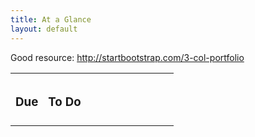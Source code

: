 ```yaml
---
title: At a Glance
layout: default
---
```


Good resource: http://startbootstrap.com/3-col-portfolio


<table id="activities" class="table table-striped table-hover">
  <tbody>

  <tr>
    <td width="20%" style="padding: 8px;"><h3>Due</h2></td>
    <td width="80%" style="padding: 8px;"><h3>To Do</h2></td>
  </tr>
</tbody>
</table>

<script>
var todayInserted = false;
var prevDate = "";

var shownDates = [];

var makeRow = function (page) {
  // Because I changed from five params to an object late.
  var url = page.url;
  var title = page.title;
  var category = page.category;
  var due = page.due;
  var after = page.release;

  var activity;
  if (page.nolink == "true") {
    activity = title;
  } else {
    activity = "<a href='" + url + "'>" + title + "</a>";  
  }

  var icon      = getIcon(category);
  var filling   = false;
  var today     = moment();
  var todayString = today.format("ddd, MMM Do");
  var m         = moment();
  var isPast    = false;
  
  var pie = "{{site.moustache}}";
  pie += "<tr>";
  pie += "<td>[[&due]]</td>";
  pie += "<td>[[&icon]] &nbsp; [[&activity]]</td>";
  pie += "</tr>";

  // If it is an assignment or a class with a date
  
  if (isValidDueDate(due)
      && isReleased(after))  {
    m = parseDueDate(due);
    
    var diff = m.diff(moment(), 'days');
    var difference = "";
    if (diff >= 0) {
      difference = m.from(moment());
    }
  
  // TODO
  if (url.indexOf("learn") != -1
      && isReleased(after)) {
      
      difference = "<span class='label " + 
          getRangeColor(m) + 
          " pull-right'>" +
          difference + 
          "</span>";
    }
  
  // CLASS = Don't bother
  if (url.indexOf("interact") != -1) {
    difference = "<span class='label label-info pull-right'>" 
                  + "in class"//awesome("group") 
                  + "</span>";

  } // END CLASS    
  
  if (page.nolink == "true") {
    difference = "";
  }
  
  // Set the date string up, and if it has already been shown,
  // remove it from the HTML. That way, we only see any one given 
  // date once even if there are multiple entries for the day.
  var dateString = m.format("ddd, MMM Do");
  if (member(shownDates, dateString)) {
    dateString = "";
  }
  shownDates.push(dateString);
  
  
  var filling = { due: dateString,
                  activity: activity + onlyInFuture(due, difference),
                  icon: icon,
                };
  }

  if (filling) {
    
    // Insert a YOU ARE HERE
    if (!todayInserted && (today.diff(m, 'hours') - 1 >= 0)) {

      var here = "<tr class='warning'><td width='20%'>" +
        todayString +
        "</td><td>" +
        "<b>You Are Here</b> " +
        "&nbsp;&nbsp;" +
        awesome("hand-o-left") +
        "</td></tr>";
      $("#activities > tbody:last").append(here);      
      todayInserted = true;
    }
    
    // Insert the row first
    var row = Mustache.to_html(pie, filling);
    $("#activities > tbody:last").append(row);
    
  }

};

/* Generate an array of page objects */
var pages = [   
{% for page in site.pages  %}
  {% if page.title != "" %}
    {% if (page.url contains "/learn") or (page.url contains "/interact") %}
      {url: "{{site.base}}{{page.url}}", 
      title: "{{page.title}}", 
      category: "{{page.activity}}", 
      due: "{{page.due}}", 
      release: "{{page.release}}",
      nolink: "{{page.nolink}}"},
    {% endif %}    
  {% endif %}
{% endfor %}
];

var sortDueDates = function (a, b) {  
  // Pad out the due dates, so I don't always
  // have to specify an hour. And, so classes will
  // sort correctly.
  if (a.due.length < 8) {a.due = a.due + "0000";}
  if (b.due.length < 8) {b.due = b.due + "0000";}  
  if (a.due > b.due) { return 1; } else { return -1; }
};

// Add the course time to everything
for (var i = 0 ; i < pages.length ; i++ ) {
  due = pages[i].due;
  //console.log ("Checking: " + due + " - " + due.length);
  if (due.length <= 8) {
    ///console.log ("Fixing: " + due)
    pages[i].due = due + "{{site.classtime}}";
  }
}


pages.sort(sortDueDates).reverse();

for (var i = 0; i < pages.length ; i++) {
  
  makeRow(pages[i]);  
}

</script>
